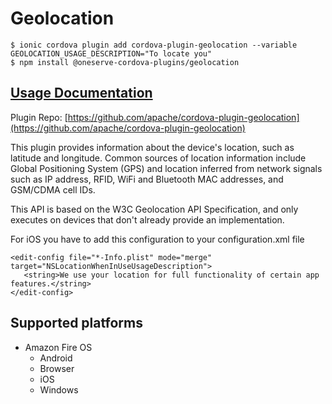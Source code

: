 # Geolocation

```text
$ ionic cordova plugin add cordova-plugin-geolocation --variable GEOLOCATION_USAGE_DESCRIPTION="To locate you"
$ npm install @oneserve-cordova-plugins/geolocation
```

## [Usage Documentation](https://oneserve.gitbook.io/oneserve-cordova-plugins/plugins/geolocation/)

Plugin Repo: [https://github.com/apache/cordova-plugin-geolocation](https://github.com/apache/cordova-plugin-geolocation)

This plugin provides information about the device's location, such as latitude and longitude. Common sources of location information include Global Positioning System \(GPS\) and location inferred from network signals such as IP address, RFID, WiFi and Bluetooth MAC addresses, and GSM/CDMA cell IDs.

This API is based on the W3C Geolocation API Specification, and only executes on devices that don't already provide an implementation.

For iOS you have to add this configuration to your configuration.xml file

```markup
<edit-config file="*-Info.plist" mode="merge" target="NSLocationWhenInUseUsageDescription">
   <string>We use your location for full functionality of certain app features.</string>
</edit-config>
```

## Supported platforms

* Amazon Fire OS
  * Android
  * Browser
  * iOS
  * Windows

